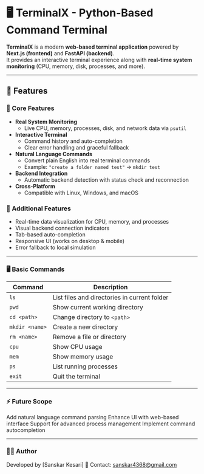 # 🖥️ TerminalX - Python-Based Command Terminal

**TerminalX** is a modern **web-based terminal application** powered by **Next.js (frontend)** and **FastAPI (backend)**.  
It provides an interactive terminal experience along with **real-time system monitoring** (CPU, memory, disk, processes, and more).

---

## 🚀 Features

### 🔧 Core Features
- **Real System Monitoring**
  - Live CPU, memory, processes, disk, and network data via `psutil`
- **Interactive Terminal**
  - Command history and auto-completion
  - Clear error handling and graceful fallback
- **Natural Language Commands**
  - Convert plain English into real terminal commands  
  - Example: `"create a folder named test"` → `mkdir test`
- **Backend Integration**
  - Automatic backend detection with status check and reconnection
- **Cross-Platform**
  - Compatible with Linux, Windows, and macOS

### 🎨 Additional Features
- Real-time data visualization for CPU, memory, and processes
- Visual backend connection indicators
- Tab-based auto-completion
- Responsive UI (works on desktop & mobile)
- Error fallback to local simulation

---

### 🖥️ Basic Commands

| Command        | Description                                  |
| -------------- | -------------------------------------------- |
| `ls`           | List files and directories in current folder |
| `pwd`          | Show current working directory               |
| `cd <path>`    | Change directory to `<path>`                 |
| `mkdir <name>` | Create a new directory                       |
| `rm <name>`    | Remove a file or directory                   |
| `cpu`          | Show CPU usage                               |
| `mem`          | Show memory usage                            |
| `ps`           | List running processes                       |
| `exit`         | Quit the terminal                            |

---

### ⚡ Future Scope

Add natural language command parsing
Enhance UI with web-based interface
Support for advanced process management
Implement command autocompletion

---
### 👨‍💻 Author

Developed by [Sanskar Kesari]
📧 Contact: sanskar4368@gmail.com

